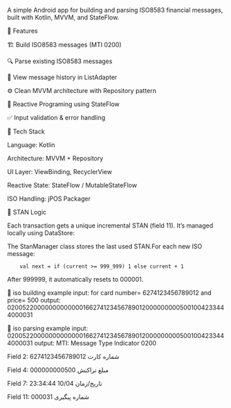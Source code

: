 A simple Android app for building and parsing ISO8583 financial messages, built with Kotlin, MVVM, and StateFlow.

🚀 Features

🏗️ Build ISO8583 messages (MTI 0200)

🔍 Parse existing ISO8583 messages

🧾 View message history in ListAdapter

⚙️ Clean MVVM architecture with Repository pattern

🔄 Reactive Programing using StateFlow

✅ Input validation & error handling

🧠 Tech Stack

Language: Kotlin

Architecture: MVVM + Repository

UI Layer: ViewBinding, RecyclerView

Reactive State: StateFlow / MutableStateFlow

ISO Handling: jPOS Packager

🧮 STAN Logic

Each transaction gets a unique incremental STAN (field 11).
It’s managed locally using DataStore:

The StanManager class stores the last used STAN.For each new ISO message:

        val next = if (current >= 999_999) 1 else current + 1

After 999999, it automatically resets to 000001.

🧮 iso building example
input: for card number= 6274123456789012  and price= 500
output: 020052200000000000001662741234567890120000000005001004233444000031

🧮 iso parsing example
input: 020052200000000000001662741234567890120000000005001004233444000031
output: 
MTI: Message Type Indicator
0200

Field 2: شماره کارت
6274123456789012

Field 4: مبلغ تراکنش
000000000500

Field 7: تاریخ/زمان
10/04 23:34:44

Field 11: شماره پیگیری
000031

